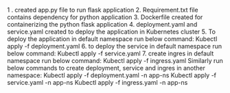 1 . created app.py file to run flask application
2. Requirement.txt file contains dependency for python application
3. Dockerfile created for containerizing the python flask application
4. deployment.yaml and service.yaml created to deploy the application in Kubernetes cluster
5. To deploy the application in default namespace run below command:
	Kubectl apply -f deployment.yaml
6. to deploy the service in default namespace run below command:
	Kubectl apply -f service.yaml
7. create ingres in default namespace run below command:
	Kubectl apply -f ingress.yaml
Similarly run below commands to create deployment, service and ingres in another namespace:
Kubectl apply -f deployment.yaml -n app-ns
Kubectl apply -f service.yaml -n app-ns
Kubectl apply -f ingress.yaml -n app-ns
